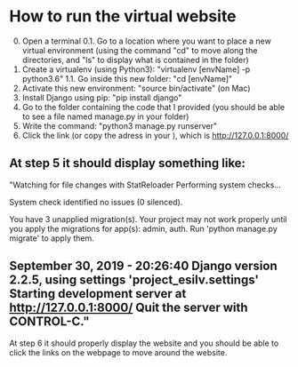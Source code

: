 # How to run the virtual website

0. Open a terminal
0.1. Go to a location where you want to place a new virtual environment (using the command "cd" to move along the directories, and "ls" to display what is contained in the folder)
1. Create a virtualenv (using Python3): "virtualenv [envName] -p python3.6"
1.1. Go inside this new folder: "cd [envName]"
2. Activate this new environment: "source bin/activate" (on Mac)
3. Install Django using pip: "pip install django"
4. Go to the folder containing the code that I provided (you should be able to see a file named manage.py in your folder)
5. Write the command: "python3 manage.py runserver"
6. Click the link (or copy the adress in your ), which is http://127.0.0.1:8000/


At step 5 it should display something like:
----------------------------------------------------------------------
"Watching for file changes with StatReloader
Performing system checks...

System check identified no issues (0 silenced).

You have 3 unapplied migration(s). Your project may not work properly until you apply the migrations for app(s): admin, auth.
Run 'python manage.py migrate' to apply them.

September 30, 2019 - 20:26:40
Django version 2.2.5, using settings 'project_esilv.settings'
Starting development server at http://127.0.0.1:8000/
Quit the server with CONTROL-C."
----------------------------------------------------------------------

At step 6 it should properly display the website and you should be able to click the links on the webpage to move around the website.
